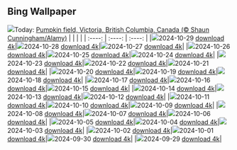 ## Bing Wallpaper
![](./wallpaper/2024-10-29.jpg)Today: [Pumpkin field, Victoria, British Columbia, Canada (© Shaun Cunningham/Alamy)](./wallpaper/2024-10-29.jpg)
|      |      |      |
| :----: | :----: | :----: |
|![](./wallpaper/2024-10-29_sm.jpg)2024-10-29 [download 4k](./wallpaper/2024-10-29.jpg)|![](./wallpaper/2024-10-28_sm.jpg)2024-10-28 [download 4k](./wallpaper/2024-10-28.jpg)|![](./wallpaper/2024-10-27_sm.jpg)2024-10-27 [download 4k](./wallpaper/2024-10-27.jpg)|
|![](./wallpaper/2024-10-26_sm.jpg)2024-10-26 [download 4k](./wallpaper/2024-10-26.jpg)|![](./wallpaper/2024-10-25_sm.jpg)2024-10-25 [download 4k](./wallpaper/2024-10-25.jpg)|![](./wallpaper/2024-10-24_sm.jpg)2024-10-24 [download 4k](./wallpaper/2024-10-24.jpg)|
|![](./wallpaper/2024-10-23_sm.jpg)2024-10-23 [download 4k](./wallpaper/2024-10-23.jpg)|![](./wallpaper/2024-10-22_sm.jpg)2024-10-22 [download 4k](./wallpaper/2024-10-22.jpg)|![](./wallpaper/2024-10-21_sm.jpg)2024-10-21 [download 4k](./wallpaper/2024-10-21.jpg)|
|![](./wallpaper/2024-10-20_sm.jpg)2024-10-20 [download 4k](./wallpaper/2024-10-20.jpg)|![](./wallpaper/2024-10-19_sm.jpg)2024-10-19 [download 4k](./wallpaper/2024-10-19.jpg)|![](./wallpaper/2024-10-18_sm.jpg)2024-10-18 [download 4k](./wallpaper/2024-10-18.jpg)|
|![](./wallpaper/2024-10-17_sm.jpg)2024-10-17 [download 4k](./wallpaper/2024-10-17.jpg)|![](./wallpaper/2024-10-16_sm.jpg)2024-10-16 [download 4k](./wallpaper/2024-10-16.jpg)|![](./wallpaper/2024-10-15_sm.jpg)2024-10-15 [download 4k](./wallpaper/2024-10-15.jpg)|
|![](./wallpaper/2024-10-14_sm.jpg)2024-10-14 [download 4k](./wallpaper/2024-10-14.jpg)|![](./wallpaper/2024-10-13_sm.jpg)2024-10-13 [download 4k](./wallpaper/2024-10-13.jpg)|![](./wallpaper/2024-10-12_sm.jpg)2024-10-12 [download 4k](./wallpaper/2024-10-12.jpg)|
|![](./wallpaper/2024-10-11_sm.jpg)2024-10-11 [download 4k](./wallpaper/2024-10-11.jpg)|![](./wallpaper/2024-10-10_sm.jpg)2024-10-10 [download 4k](./wallpaper/2024-10-10.jpg)|![](./wallpaper/2024-10-09_sm.jpg)2024-10-09 [download 4k](./wallpaper/2024-10-09.jpg)|
|![](./wallpaper/2024-10-08_sm.jpg)2024-10-08 [download 4k](./wallpaper/2024-10-08.jpg)|![](./wallpaper/2024-10-07_sm.jpg)2024-10-07 [download 4k](./wallpaper/2024-10-07.jpg)|![](./wallpaper/2024-10-06_sm.jpg)2024-10-06 [download 4k](./wallpaper/2024-10-06.jpg)|
|![](./wallpaper/2024-10-05_sm.jpg)2024-10-05 [download 4k](./wallpaper/2024-10-05.jpg)|![](./wallpaper/2024-10-04_sm.jpg)2024-10-04 [download 4k](./wallpaper/2024-10-04.jpg)|![](./wallpaper/2024-10-03_sm.jpg)2024-10-03 [download 4k](./wallpaper/2024-10-03.jpg)|
|![](./wallpaper/2024-10-02_sm.jpg)2024-10-02 [download 4k](./wallpaper/2024-10-02.jpg)|![](./wallpaper/2024-10-01_sm.jpg)2024-10-01 [download 4k](./wallpaper/2024-10-01.jpg)|![](./wallpaper/2024-09-30_sm.jpg)2024-09-30 [download 4k](./wallpaper/2024-09-30.jpg)|
|![](./wallpaper/2024-09-29_sm.jpg)2024-09-29 [download 4k](./wallpaper/2024-09-29.jpg)|